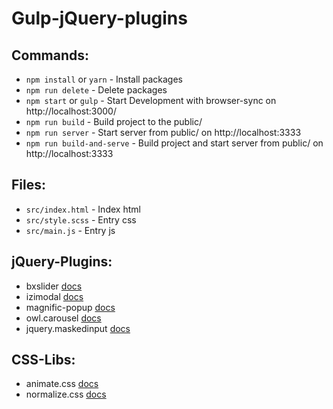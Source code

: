 # Gulp-jQuery-plugins

## Commands:
* `npm install` or `yarn` - Install packages
* `npm run delete` - Delete packages
* `npm start` or `gulp` - Start Development with browser-sync on http://localhost:3000/
* `npm run build` - Build project to the public/
* `npm run server` - Start server from public/ on http://localhost:3333
* `npm run build-and-serve` - Build project and start server from public/ on http://localhost:3333

## Files:
* `src/index.html` - Index html
* `src/style.scss` - Entry css
* `src/main.js` - Entry js

## jQuery-Plugins:
* bxslider [docs](https://bxslider.com/)
* izimodal [docs](http://izimodal.marcelodolce.com/)
* magnific-popup [docs](http://dimsemenov.com/plugins/magnific-popup/)
* owl.carousel [docs](https://owlcarousel2.github.io/OwlCarousel2/)
* jquery.maskedinput [docs](https://github.com/digitalBush/jquery.maskedinput)

## CSS-Libs:
* animate.css [docs](https://daneden.github.io/animate.css/)
* normalize.css [docs](https://necolas.github.io/normalize.css/)
